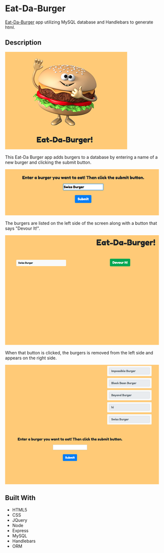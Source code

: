 # Eat-Da-Burger

[Eat-Da-Burger](https://murmuring-springs-57128.herokuapp.com/) app utilizing MySQL database and Handlebars to generate html. 



## Description

![Image description](public/assets/img/SS_burger.png)

This Eat-Da Burger app adds burgers to a database by entering a name of a new burger and clicking the submit button. 

![Image description](public/assets/img/SS_submit.png)

The burgers are listed on the left side of the screen along with a button that says "Devour It!". 

![Image description](public/assets/img/SS_insert.png)

When that button is clicked, the burgers is removed from the left side and appears on the right side. 

![Image description](public/assets/img/SS_devour.png)

## Built With

* HTML5
* CSS
* JQuery
* Node
* Express
* MySQL
* Handlebars
* ORM
